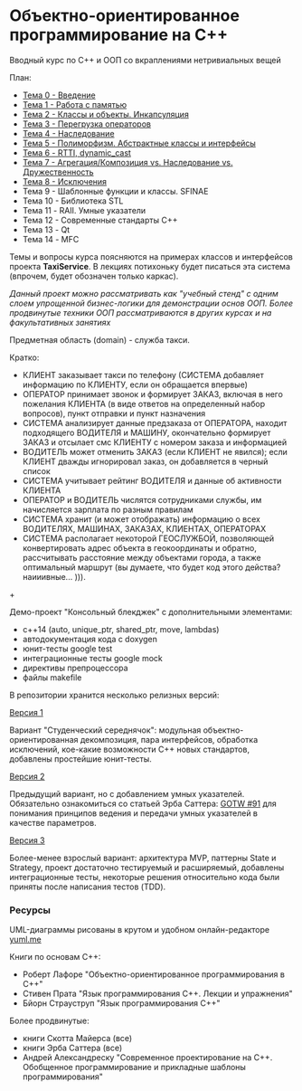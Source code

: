 # Объектно-ориентированное программирование на С++
Вводный курс по C++ и ООП со вкраплениями нетривиальных вещей

План:
* [Тема 0 - Введение](https://github.com/ar1st0crat/CppCourse/tree/master/Lectures/Lec00%20-%20Intro)
* [Тема 1 - Работа с памятью](https://github.com/ar1st0crat/CppCourse/tree/master/Lectures/Lec01%20-%20Memory%20management)
* [Тема 2 - Классы и объекты. Инкапсуляция](https://github.com/ar1st0crat/CppCourse/tree/master/Lectures/Lec02%20-%20Classes,%20Objects,%20Encapsulation)
* [Тема 3 - Перегрузка операторов](https://github.com/ar1st0crat/CppCourse/tree/master/Lectures/Lec03%20-%20Operator%20Overloading)
* [Тема 4 - Наследование](https://github.com/ar1st0crat/CppCourse/tree/master/Lectures/Lec04%20-%20Inheritance)
* [Тема 5 - Полиморфизм. Абстрактные классы и интерфейсы](https://github.com/ar1st0crat/CppCourse/tree/master/Lectures/Lec05%20-%20Polymorphism,%20Interfaces)
* [Тема 6 - RTTI, dynamic_cast](https://github.com/ar1st0crat/CppCourse/tree/master/Lectures/Lec06%20-%20Dynamic%20casts,%20RTTI)
* [Тема 7 - Агрегация/Композиция vs. Наследование vs. Дружественность](https://github.com/ar1st0crat/CppCourse/tree/master/Lectures/Lec07%20-%20Composition%20over%20Inheritance%20and%20Friends)
* [Тема 8 - Исключения](https://github.com/ar1st0crat/CppCourse/tree/master/Lectures/Lec08%20-%20Exceptions)
* Тема 9 - Шаблонные функции и классы. SFINAE
* Тема 10 - Библиотека STL
* Тема 11 - RAII. Умные указатели
* Тема 12 - Современные стандарты С++
* Тема 13 - Qt
* Тема 14 - MFC


Темы и вопросы курса поясняются на примерах классов и интерфейсов проекта **TaxiService**. В лекциях потихоньку будет писаться эта система (впрочем, будет обозначен только каркас).

*Данный проект можно рассматривать как "учебный стенд" с одним слоем упрощенной бизнес-логики для демонстрации основ ООП. Более продвинутые техники ООП рассматриваются в других курсах и на факультативных занятиях*

Предметная область (domain) - служба такси.

Кратко:

- КЛИЕНТ заказывает такси по телефону (СИСТЕМА добавляет информацию по КЛИЕНТУ, если он обращается впервые)
- ОПЕРАТОР принимает звонок и формирует ЗАКАЗ, включая в него пожелания КЛИЕНТА (в виде ответов на определенный набор вопросов), пункт отправки и пункт назначения
- СИСТЕМА анализирует данные предзаказа от ОПЕРАТОРА, находит подходящего ВОДИТЕЛЯ и МАШИНУ, окончательно формирует ЗАКАЗ и отсылает смс КЛИЕНТУ с номером заказа и информацией
- ВОДИТЕЛЬ может отменить ЗАКАЗ (если КЛИЕНТ не явился); если КЛИЕНТ дважды игнорировал заказ, он добавляется в черный список
- СИСТЕМА учитывает рейтинг ВОДИТЕЛЯ и данные об активности КЛИЕНТА
- ОПЕРАТОР и ВОДИТЕЛЬ числятся сотрудниками службы, им начисляется зарплата по разным правилам
- СИСТЕМА хранит (и может отображать) информацию о всех ВОДИТЕЛЯХ, МАШИНАХ, ЗАКАЗАХ, КЛИЕНТАХ, ОПЕРАТОРАХ
- СИСТЕМА располагает некоторой ГЕОСЛУЖБОЙ, позволяющей конвертировать адрес объекта в геокоординаты и обратно, рассчитывать расстояние между объектами города, а также оптимальный маршрут (вы думаете, что будет код этого действа? наииивные... ))).


&#43;

Демо-проект "Консольный блекджек" с дополнительными элементами:
- с++14 (auto, unique_ptr, shared_ptr, move, lambdas)
- автодокументация кода с doxygen
- юнит-тесты google test
- интеграционные тесты google mock
- директивы препроцессора
- файлы makefile


В репозитории хранится несколько релизных версий:


[Версия 1](https://github.com/ar1st0crat/CppCourse/releases/tag/'demo_ver1')

Вариант "Студенческий середнячок": модульная объектно-ориентированная декомпозиция, пара интерфейсов, обработка исключений, кое-какие возможности С++ новых стандартов, добавлены простейшие юнит-тесты.

[Версия 2](https://github.com/ar1st0crat/CppCourse/releases/tag/'demo_ver2')

Предыдущий вариант, но с добавлением умных указателей. Обязательно ознакомиться со статьей Эрба Саттера: [GOTW #91](https://herbsutter.com/2013/06/05/gotw-91-solution-smart-pointer-parameters/) для понимания принципов ведения и передачи умных указателей в качестве параметров.

[Версия 3](https://github.com/ar1st0crat/CppCourse/tree/master/DemoProject)

Более-менее взрослый вариант: архитектура MVP, паттерны State и Strategy, проект достаточно тестируемый и расширяемый, добавлены интеграционные тесты, некоторые решения относительно кода были приняты после написания тестов (TDD).


### Ресурсы

UML-диаграммы рисованы в крутом и удобном онлайн-редакторе [yuml.me](https://yuml.me/)

Книги по основам С++:
- Роберт Лафоре "Объектно-ориентированное программирования в С++"
- Стивен Прата "Язык программирования С++. Лекции и упражнения"
- Бйорн Страуструп "Язык программирования С++"

Более продвинутые:
- книги Скотта Майерса (все)
- книги Эрба Саттера (все)
- Андрей Александреску "Современное проектирование на С++. Обобщенное программирование и прикладные шаблоны программирования"
